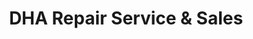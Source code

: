 ---
title: "DHA Repair Service & Sales"
url: /la-grange/dha-repair-service-und-sales/
shop: Autowerkstatt
---